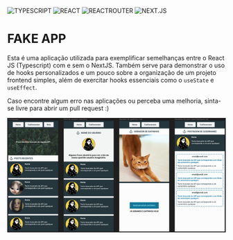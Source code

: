 ![TYPESCRIPT](https://img.shields.io/static/v1?label=TYPESCRIPT&labelColor=db0512&message=TS&color=000000&logo=TYPESCRIPT&logoColor=ffffff&style=flat-square)
![REACT](https://img.shields.io/static/v1?label=REACT&labelColor=db0512&message=JS&color=000000&logo=REACT&logoColor=ffffff&style=flat-square)
![REACTROUTER](https://img.shields.io/static/v1?label=REACT&labelColor=db0512&message=ROUTER&color=000000&logo=REACTROUTER&logoColor=ffffff&style=flat-square)
![NEXT.JS](https://img.shields.io/static/v1?label=NEXT&labelColor=db0512&message=JS&color=000000&logo=NEXT.JS&logoColor=ffffff&style=flat-square)

# FAKE APP

Esta é uma aplicação utilizada para exemplificar semelhanças entre o React JS (Typescript) com e sem o NextJS. Também serve para demonstrar o uso de hooks personalizados e um pouco sobre a organização de um projeto frontend simples, além de exercitar hooks essenciais como o `useState` e `useEffect`.

Caso encontre algum erro nas aplicações ou perceba uma melhoria, sinta-se livre para abrir um pull request :)

![preview](https://raw.githubusercontent.com/devlulcas/fake-app/main/.github/images/preview.png)
